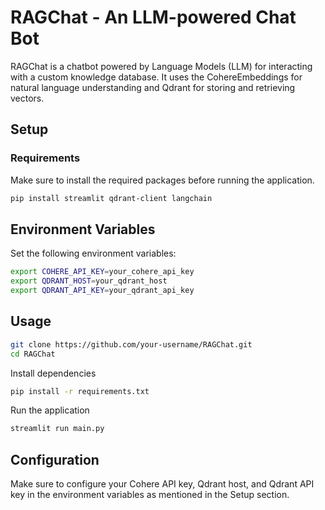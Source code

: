 # RAGChat - An LLM-powered Chat Bot

RAGChat is a chatbot powered by Language Models (LLM) for interacting with a custom knowledge database. It uses the CohereEmbeddings for natural language understanding and Qdrant for storing and retrieving vectors.

## Setup

### Requirements

Make sure to install the required packages before running the application.

```bash
pip install streamlit qdrant-client langchain
```

## Environment Variables

Set the following environment variables:

```bash
export COHERE_API_KEY=your_cohere_api_key
export QDRANT_HOST=your_qdrant_host
export QDRANT_API_KEY=your_qdrant_api_key
```

## Usage

```bash
git clone https://github.com/your-username/RAGChat.git
cd RAGChat
```

Install dependencies

```bash
pip install -r requirements.txt
```

Run the application

```bash
streamlit run main.py
```

## Configuration

Make sure to configure your Cohere API key, Qdrant host, and Qdrant API key in the environment variables as mentioned in the Setup section.
